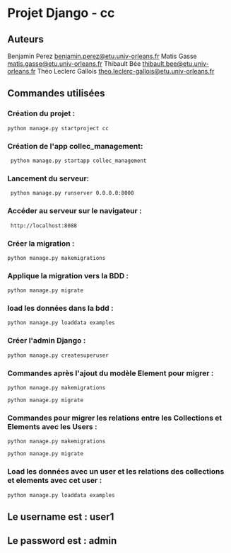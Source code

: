 # Projet Django - cc

## Auteurs
Benjamin Perez benjamin.perez@etu.univ-orleans.fr
Matis Gasse matis.gasse@etu.univ-orleans.fr
Thibault Bée thibault.bee@etu.univ-orleans.fr
Théo Leclerc Gallois theo.leclerc-gallois@etu.univ-orleans.fr


## Commandes utilisées


### Création du projet : 

``` python manage.py startproject cc ```

### Création de l'app collec_management:

``` python manage.py startapp collec_management```

### Lancement du serveur:

``` python manage.py runserver 0.0.0.0:8000```
    
### Accéder au serveur sur le navigateur : 

``` http://localhost:8088```

### Créer la migration :

``` python manage.py makemigrations ```

### Applique la migration vers la BDD :

``` python manage.py migrate ```

### load les données dans la bdd :

``` python manage.py loaddata examples ```

### Créer l'admin Django :

``` python manage.py createsuperuser ```

### Commandes après l'ajout du modèle Element pour migrer :

``` python manage.py makemigrations ```

``` python manage.py migrate ```

### Commandes pour migrer les relations entre les Collections et Elements avec les Users :

``` python manage.py makemigrations ```

``` python manage.py migrate ```


### Load les données avec un user et les relations des collections et elements avec cet user :
``` python manage.py loaddata examples ```

## Le username est : user1
## Le password est : admin
